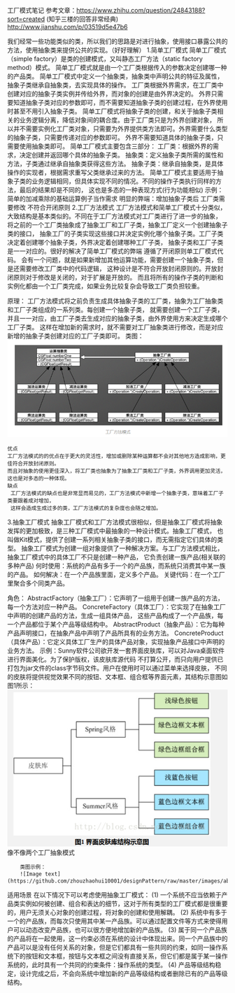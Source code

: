 工厂模式笔记
参考文章：https://www.zhihu.com/question/24843188?sort=created (知乎三楼的回答非常经典)
         http://www.jianshu.com/p/03519d5e47b6

我们经常一些功能类似的类，所以我们的思路是对进行抽象，使用接口暴露公共的方法，使用抽象类来提供公共的实现。（好好理解）
1.简单工厂模式
    简单工厂模式（simple factory）是类的创建模式，又叫静态工厂方法（static factory method）模式。
    简单工厂模式就是由一个工厂类根据传入的参数决定创建哪一种的产品类。
    简单工厂模式中定义一个抽象类，抽象类中声明公共的特征及属性，抽象子类继承自抽象类，去实现具体的操作。
    工厂类根据外界需求，在工厂类中创建对应的抽象子类实例并传给外界，而对象的创建是由外界决定的。
    外界只需要知道抽象子类对应的参数即可，而不需要知道抽象子类的创建过程，在外界使用时甚至不用引入抽象子类。
    简单工厂模式将抽象子类的创建，和关于抽象子类相关的业务逻辑分离，降低对象间的耦合度。由于工厂类只是为外界创建对象，
    所以并不需要实例化工厂类对象，只需要为外界提供类方法即可。外界需要什么类型的抽象子类，只需要传递对应的参数即可。
    外界不需要知道具体的抽象子类，只需要使用抽象类即可。
    简单工厂模式主要包含三部分：
        工厂类：根据外界的需求，决定创建并返回哪个具体的抽象子类。
        抽象类：定义抽象子类所需的属性和方法，子类通过继承自抽象类获得这些方法。
        抽象子类：继承自抽象类，是具体操作的实现者，根据需求重写父类继承过来的方法。
    简单工厂模式主要适用于抽象子类的业务逻辑相同，但具体实现不同的情况。不同的操作子类执行同样的方法，最后的结果却是不同的，
    这也是多态的一种表现方式(行为功能相似)
    示例：简单的加减乘除的基础运算例子当作需求
    明显的弊端：增加抽象子类后 工厂类需要修改  不符合开闭原则
2.工厂方法模式
   工厂方法模式和简单工厂模式十分类似，大致结构是基本类似的。不同在于工厂方法模式对工厂类进行了进一步的抽象，
   将之前的一个工厂类抽象成了抽象工厂和工厂子类，抽象工厂定义一个创建抽象子类的接口，
   抽象工厂的子类实现这些接口并决定实例化哪个抽象子类。工厂子类决定着创建哪个抽象子类，外界决定着创建哪种工厂子类，
   抽象子类和工厂子类是一一对应的。很好的解决了简单工厂模式的弊端 遵循了开闭原则单工厂模式代码。
   会有一个问题，就是如果新增加其他运算功能，需要创建一个抽象子类，但是还需要修改工厂类中的代码逻辑，
   这种设计是不符合开放封闭原则的。开放封闭原则对于修改是关闭的，对于扩展是开放的。
   而且将所有的操作子类的判断和实例化都由一个工厂类完成，如果业务比较复杂会导致工厂类负担较重。

   原理：
   工厂方法模式将之前负责生成具体抽象子类的工厂类，抽象为工厂抽象类和工厂子类组成的一系列类。每创建一个抽象子类，
   就需要创建一个工厂子类，并且一一对应，由工厂子类去生成对应的抽象子类，由外界使用方来决定生成哪个工厂子类。
   这样在增加新的需求时，就不需要对工厂抽象类进行修改，而是对应新增的抽象子类创建对应的工厂子类即可。
    类图：
    ![Image text](https://github.com/zhouzhaohui10001/designPattern/raw/master/images/factoryMethod.png)

    优点
    工厂方法模式的的优点在于更大的灵活性，增加或删除某种运算都不会对其他地方造成影响，更佳符合开放封闭原则。
    而且对抽象的使用更佳深入，将工厂类也抽象为了抽象工厂类和工厂子类，外界调用更加灵活，这也是对多态的一种体现。
    缺点
     工厂方法模式的缺点也是非常显而易见的，工厂方法模式中新增一个抽象子类，意味着工厂子类要跟着成对增加，
     这样会造成生成过多的类，工厂方法模式的复杂度也会随之增加。

3.抽象工厂模式
    抽象工厂模式和工厂方法模式很相似，但是抽象工厂模式将抽象发挥的更加极致，是三种工厂模式中最抽象的一种设计模式。抽象工厂模式，
    也叫做Kit模式，提供了创建一系列相关抽象子类的接口，而无需指定它们具体的类型。
    抽象工厂模式为创建一组对象提供了一种解决方案。与工厂方法模式相比，抽象工厂模式中的具体工厂不只是创建一种产品，
    它负责创建一族产品(相关联的多种产品)
    何时使用：系统的产品有多于一个的产品族，而系统只消费其中某一族的产品。
     如何解决：在一个产品族里面，定义多个产品。
    关键代码：在一个工厂里聚合多个同类产品。

   角色：
      AbstractFactory（抽象工厂）：它声明了一组用于创建一族产品的方法，每一个方法对应一种产品。
      ConcreteFactory（具体工厂）：它实现了在抽象工厂中声明的创建产品的方法，生成一组具体产品，
      这些产品构成了一个产品族，每一个产品都位于某个产品等级结构中。
      AbstractProduct（抽象产品）：它为每种产品声明接口，在抽象产品中声明了产品所具有的业务方法。
      ConcreteProduct（具体产品）：它定义具体工厂生产的具体产品对象，实现抽象产品接口中声明的业务方法。
      示例：Sunny软件公司欲开发一套界面皮肤库，可以对Java桌面软件进行界面美化。为了保护版权，该皮肤库源代码
      不打算公开，而只向用户提供已打包为jar文件的class字节码文件。用户在使用时可以通过菜单来选择皮肤，
      不同的皮肤将提供视觉效果不同的按钮、文本框、组合框等界面元素，其结构示意图如图1所示：
          ![Image text](https://github.com/zhouzhaohui10001/designPattern/raw/master/images/skin.png)
          像不像两个工厂抽象模式

        类图示例：
        ![Image text](https://github.com/zhouzhaohui10001/designPattern/raw/master/images/abstractFactory.png)
   适用场景
        在以下情况下可以考虑使用抽象工厂模式：
          (1) 一个系统不应当依赖于产品类实例如何被创建、组合和表达的细节，这对于所有类型的工厂模式都是很重要的，用户无须关心对象的创建过程，将对象的创建和使用解耦。
          (2) 系统中有多于一个的产品族，而每次只使用其中某一产品族。可以通过配置文件等方式来使得用户可以动态改变产品族，也可以很方便地增加新的产品族。
          (3) 属于同一个产品族的产品将在一起使用，这一约束必须在系统的设计中体现出来。同一个产品族中的产品可以是没有任何关系的对象，但是它们都具有一些共同的约束，如同一操作系统下的按钮和文本框，按钮与文本框之间没有直接关系，但它们都是属于某一操作系统的，此时具有一个共同的约束条件：操作系统的类型。
          (4) 产品等级结构稳定，设计完成之后，不会向系统中增加新的产品等级结构或者删除已有的产品等级结构。